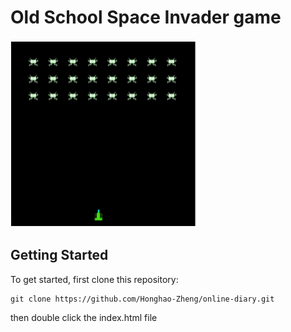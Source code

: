 # Old School Space Invader game

<img src="https://github.com/Honghao-Zheng/space-Invader/blob/main/space%20invader.png" width="300" height="300">

## Getting Started

To get started, first clone this repository:
```
git clone https://github.com/Honghao-Zheng/online-diary.git
```

then double click the index.html file
